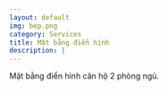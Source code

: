 ```yaml
---
layout: default
img: bep.png
category: Services
title: Mặt bằng điển hình
description: |
---
```

  Mặt bằng điển hình căn hộ 2 phòng ngủ.